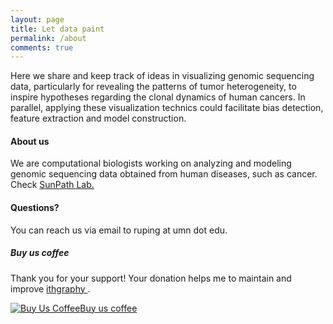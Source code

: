 ```yaml
---
layout: page
title: Let data paint
permalink: /about
comments: true
---
```


<div class="row justify-content-between">
<div class="col-md-8 pr-5">

<p>Here we share and keep track of ideas in visualizing genomic sequencing data, particularly for revealing the patterns of tumor heterogeneity, to inspire hypotheses regarding the clonal dynamics of human cancers. In parallel, applying these visualization technics could facilitate bias detection, feature extraction and model construction.</p>

<!--
<p class="mb-5"><img class="shadow-lg" src="{{site.baseurl}}/assets/images/mediumish-jekyll-template.png" alt="jekyll template mediumish" /></p>
-->

<h4>About us</h4>

<p>We are computational biologists working on analyzing and modeling genomic sequencing data obtained from human diseases, such as cancer. Check <a href="https://sunpathlab.github.io">SunPath Lab.</a></p>

<h4>Questions?</h4>

<p>You can reach us via email to ruping at umn dot edu.</p>

</div>

<div class="col-md-4">

<div class="sticky-top sticky-top-80">
<h5> Buy us coffee </h5>

<p>Thank you for your support! Your donation helps me to maintain and improve <a target="_blank" href="https://ruping.github.io/ithgraphy">ithgraphy <i class="fab fa-github"></i></a>.</p>

<a target="_blank" href="https://www.paypal.com/donate?business=4YTP5BJ4HFWEE&item_name=Collect+donations+to+help+me+to+maintain+and+improve+the+ithgraphy+website+for+sharing+visualization+ideas+of+bioinfo+data.&currency_code=USD" class="btn btn-danger"><img src="https://www.buymeacoffee.com/assets/img/custom_images/orange_img.png" alt="Buy Us Coffee" style="height: auto !important;width: auto !important;" >Buy us coffee</a> 

</div>
</div>
</div>
